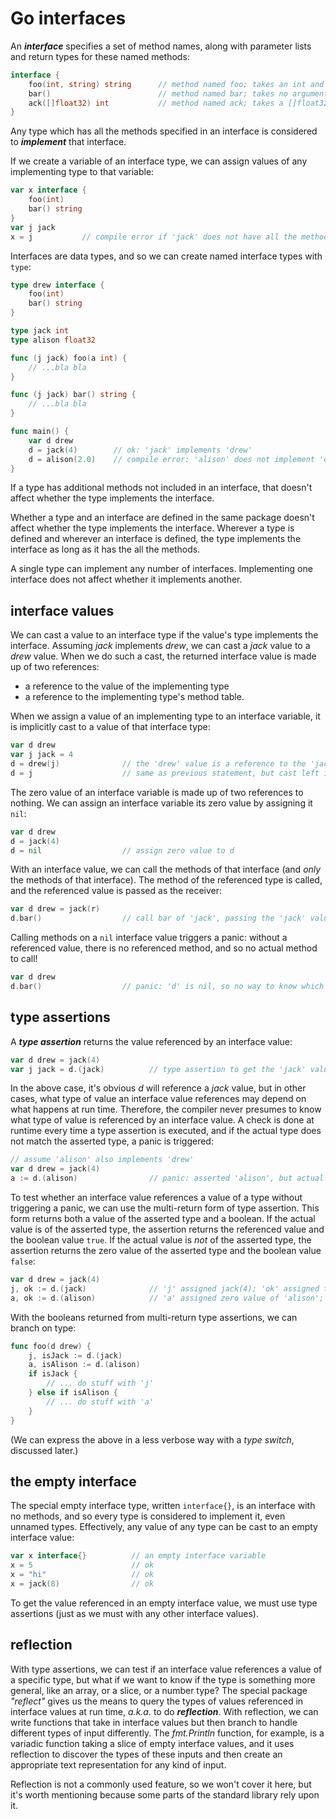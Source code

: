 # Go interfaces

An ***interface*** specifies a set of method names, along with parameter lists and return types for these named methods:

```go
interface {
    foo(int, string) string      // method named foo; takes an int and a string; returns a string
    bar()                        // method named bar; takes no arguments; returns nothing
    ack([]float32) int           // method named ack; takes a []float32; returns an int
}
```

Any type which has all the methods specified in an interface is considered to ***implement*** that interface.

If we create a variable of an interface type, we can assign values of any implementing type to that variable:

```go
var x interface {
    foo(int)             
    bar() string
}
var j jack
x = j           // compile error if 'jack' does not have all the methods specified in the interface type of variable 'x'
```

Interfaces are data types, and so we can create named interface types with `type`:

```go
type drew interface {
    foo(int)
    bar() string
}

type jack int
type alison float32

func (j jack) foo(a int) {
    // ...bla bla
} 

func (j jack) bar() string {
    // ...bla bla
} 

func main() {
    var d drew
    d = jack(4)        // ok: 'jack' implements 'drew'
    d = alison(2.0)    // compile error: 'alison' does not implement 'drew'
}
```

If a type has additional methods not included in an interface, that doesn't affect whether the type implements the interface.

Whether a type and an interface are defined in the same package doesn't affect whether the type implements the interface. Wherever a type is defined and wherever an interface is defined, the type implements the interface as long as it has the all the methods.

A single type can implement any number of interfaces. Implementing one interface does not affect whether it implements another.

## interface values

We can cast a value to an interface type if the value's type implements the interface. Assuming *jack* implements *drew*, we can cast a *jack* value to a *drew* value. When we do such a cast, the returned interface value is made up of two references: 

 - a reference to the value of the implementing type
 - a reference to the implementing type's method table. 

When we assign a value of an implementing type to an interface variable, it is implicitly cast to a value of that interface type:

```go
var d drew        
var j jack = 4
d = drew(j)              // the 'drew' value is a reference to the 'jack' value and a reference to the method table of 'jack'
d = j                    // same as previous statement, but cast left implicit
```

The zero value of an interface variable is made up of two references to nothing. We can assign an interface variable its zero value by assigning it `nil`:

```go
var d drew
d = jack(4)
d = nil                  // assign zero value to d
```

With an interface value, we can call the methods of that interface (and *only* the methods of that interface). The method of the referenced type is called, and the referenced value is passed as the receiver:

```go
var d drew = jack(r)
d.bar()                  // call bar of 'jack', passing the 'jack' value referenced by 'd' to the receiver
```

Calling methods on a `nil` interface value triggers a panic: without a referenced value, there is no referenced method, and so no actual method to call!

```go
var d drew
d.bar()                  // panic: 'd' is nil, so no way to know which 'bar' to call
```

## type assertions

A ***type assertion*** returns the value referenced by an interface value:

```go
var d drew = jack(4)
var j jack = d.(jack)          // type assertion to get the 'jack' value referenced in 'd'
```

In the above case, it's obvious *d* will reference a *jack* value, but in other cases, what type of value an interface value references may depend on what happens at run time. Therefore, the compiler never presumes to know what type of value is referenced by an interface value. A check is done at runtime every time a type assertion is executed, and if the actual type does not match the asserted type, a panic is triggered:

```go
// assume 'alison' also implements 'drew'
var d drew = jack(4)
a := d.(alison)                // panic: asserted 'alison', but actual type is 'jack'
```

To test whether an interface value references a value of a type without triggering a panic, we can use the multi-return form of type assertion. This form returns both a value of the asserted type and a boolean. If the actual value is of the asserted type, the assertion returns the referenced value and the boolean value `true`. If the actual value is *not* of the asserted type, the assertion returns the zero value of the asserted type and the boolean value `false`:

```go
var d drew = jack(4)
j, ok := d.(jack)              // 'j' assigned jack(4); 'ok' assigned true
a, ok := d.(alison)            // 'a' assigned zero value of 'alison'; 'ok' assigned false
```

With the booleans returned from multi-return type assertions, we can branch on type:

```go
func foo(d drew) {
    j, isJack := d.(jack)
    a, isAlison := d.(alison)
    if isJack {
        // ... do stuff with 'j'
    } else if isAlison {
        // ... do stuff with 'a'
    }
}
```

(We can express the above in a less verbose way with a *type switch*, discussed later.)

## the empty interface

The special empty interface type, written `interface{}`, is an interface with no methods, and so every type is considered to implement it, even unnamed types. Effectively, any value of any type can be cast to an empty interface value:

```go
var x interface{}          // an empty interface variable
x = 5                      // ok
x = "hi"                   // ok
x = jack(8)                // ok
```

To get the value referenced in an empty interface value, we must use type assertions (just as we must with any other interface values).

## reflection

With type assertions, we can test if an interface value references a value of a specific type, but what if we want to know if the type is something more general, like an array, or a slice, or a number type? The special package *"reflect"* gives us the means to query the types of values referenced in interface values at run time, *a.k.a.* to do ***reflection***. With reflection, we can write functions that take in interface values but then branch to handle different types of input differently. The *fmt.Println* function, for example, is a variadic function taking a slice of empty interface values, and it uses reflection to discover the types of these inputs and then create an appropriate text representation for any kind of input.

Reflection is not a commonly used feature, so we won't cover it here, but it's worth mentioning because some parts of the standard library rely upon it.